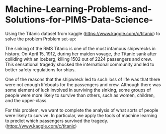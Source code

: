 # Machine-Learning-Problems-and-Solutions-for-PIMS-Data-Science-

Using the Titanic dataset from kaggle (https://www.kaggle.com/c/titanic) to solve the problem
Problem set-up:

The sinking of the RMS Titanic is one of the most infamous shipwrecks in history. On April 15, 1912, during her maiden voyage, the Titanic sank after colliding with an iceberg, killing 1502 out of 2224 passengers and crew. This sensational tragedy shocked the international community and led to better safety regulations for ships.

One of the reasons that the shipwreck led to such loss of life was that there were not enough lifeboats for the passengers and crew. Although there was some element of luck involved in surviving the sinking, some groups of people were more likely to survive than others, such as women, children, and the upper-class.

For this problem, we want to complete the analysis of what sorts of people were likely to survive. In particular, we apply the tools of machine learning to predict which passengers survived the tragedy. (https://www.kaggle.com/c/titanic)
